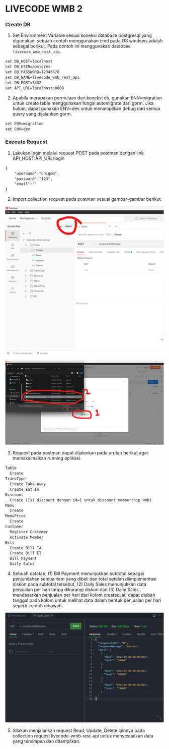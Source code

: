# LIVECODE WMB 2

### Create DB

1. Set Environment Variable sesuai koneksi database postgresql yang digunakan, sebuah contoh menggunakan cmd pada OS windows adalah sebagai berikut. Pada contoh ini menggunakan database `livecode_wmb_rest_api`.
```txt
set DB_HOST=localhost
set DB_USER=postgres
set DB_PASSWORD=12345678
set DB_NAME=livecode_wmb_rest_api
set DB_PORT=5432
set API_URL=localhost:8080
```

2. Apabila merupakan permulaan dari koneksi db, gunakan ENV=migration untuk create table menggunakan fungsi automigrate dari gorm. Jika bukan, dapat gunakan ENV=dev untuk menampilkan debug dari semua query yang dijalankan gorm.
```txt
set ENV=migration
set ENV=dev
```
### Execute Request
1. Lakukan login melalui request POST pada postman dengan link API_HOST:API_URL/login
```txt
{
    "username":"enigma",
    "password":"123",
	"email":""
}
```

2. Import collection request pada postman sesuai gambar-gambar berikut.

![Screenshot](img/importPostman.png)

![Screenshot](img/uploadCollection.png)

3. Request pada postman dapat dijalankan pada urutan berikut agar memaksimalkan running aplikasi.
```txt
Table
  Create
TransType
  Create Take Away
  Create Eat In
Discount
  Create (Isi discount dengan id=1 untuk discount membership wmb)
Menu
  Create
MenuPrice
  Create
Customer
  Register Customer
  Activate Member
Bill
  Create Bill TA
  Create Bill EI
  Bill Payment
  Daily Sales
```
4. Sebuah catatan, (1) Bill Payment menunjukkan subtotal sebagai penjumlahan semua item yang dibeli dan total setelah diimplementasi diskon pada subtotal tersebut, (2) Daily Sales menunjukkan data penjualan per hari tanpa dikurangi diskon dan (3) Daily Sales mendasarkan penjualan per hari dari kolom created_at, dapat diubah tanggal pada kolom untuk melihat data dalam bentuk penjualan per hari seperti contoh dibawah.

![Screenshot](img/dailySales.png)

5. Silakan menjalankan request Read, Update, Delete lainnya pada collection request livecode-wmb-rest-api untuk menyesuaikan data yang tersimpan dan ditampilkan.